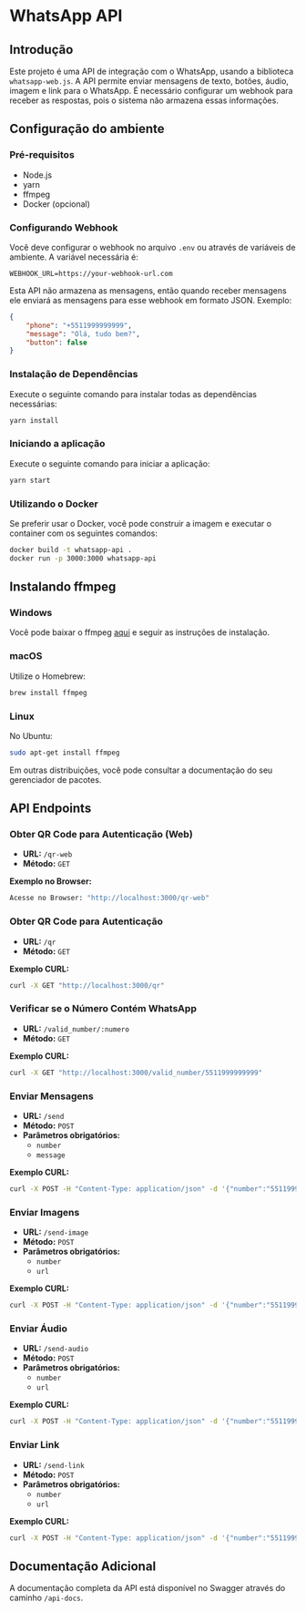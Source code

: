 # WhatsApp API

## Introdução

Este projeto é uma API de integração com o WhatsApp, usando a biblioteca `whatsapp-web.js`. A API permite enviar mensagens de texto, botões, áudio, imagem e link para o WhatsApp. É necessário configurar um webhook para receber as respostas, pois o sistema não armazena essas informações.

## Configuração do ambiente

### Pré-requisitos

- Node.js
- yarn
- ffmpeg
- Docker (opcional)

### Configurando Webhook

Você deve configurar o webhook no arquivo `.env` ou através de variáveis de ambiente. A variável necessária é:

```env
WEBHOOK_URL=https://your-webhook-url.com
```

Esta API não armazena as mensagens, então quando receber mensagens ele enviará as mensagens para esse webhook em formato JSON. Exemplo:

```json
{
    "phone": "+5511999999999",
    "message": "Olá, tudo bem?",
    "button": false
}
```
### Instalação de Dependências

Execute o seguinte comando para instalar todas as dependências necessárias:

```bash
yarn install
```

### Iniciando a aplicação

Execute o seguinte comando para iniciar a aplicação:

```bash
yarn start
```

### Utilizando o Docker

Se preferir usar o Docker, você pode construir a imagem e executar o container com os seguintes comandos:

```bash
docker build -t whatsapp-api .
docker run -p 3000:3000 whatsapp-api
```

## Instalando ffmpeg

### Windows

Você pode baixar o ffmpeg [aqui](https://www.ffmpeg.org/download.html) e seguir as instruções de instalação.

### macOS

Utilize o Homebrew:

```bash
brew install ffmpeg
```

### Linux

No Ubuntu:

```bash
sudo apt-get install ffmpeg
```

Em outras distribuições, você pode consultar a documentação do seu gerenciador de pacotes.

## API Endpoints

### Obter QR Code para Autenticação (Web)

- **URL:** `/qr-web`
- **Método:** `GET`

**Exemplo no Browser:**

```bash
Acesse no Browser: "http://localhost:3000/qr-web"
```

### Obter QR Code para Autenticação

- **URL:** `/qr`
- **Método:** `GET`

**Exemplo CURL:**

```bash
curl -X GET "http://localhost:3000/qr"
```

### Verificar se o Número Contém WhatsApp

- **URL:** `/valid_number/:numero`
- **Método:** `GET`

**Exemplo CURL:**

```bash
curl -X GET "http://localhost:3000/valid_number/5511999999999"
```

### Enviar Mensagens

- **URL:** `/send`
- **Método:** `POST`
- **Parâmetros obrigatórios:**
  - `number`
  - `message`

**Exemplo CURL:**

```bash
curl -X POST -H "Content-Type: application/json" -d '{"number":"5511999999999", "message":"Olá mundo!"}' "http://localhost:3000/send"
```

### Enviar Imagens

- **URL:** `/send-image`
- **Método:** `POST`
- **Parâmetros obrigatórios:**
  - `number`
  - `url`

**Exemplo CURL:**

```bash
curl -X POST -H "Content-Type: application/json" -d '{"number":"5511999999999", "url":"http://example.com/image.jpg"}' "http://localhost:3000/send-image"
```

### Enviar Áudio

- **URL:** `/send-audio`
- **Método:** `POST`
- **Parâmetros obrigatórios:**
  - `number`
  - `url`

**Exemplo CURL:**

```bash
curl -X POST -H "Content-Type: application/json" -d '{"number":"5511999999999", "url":"http://example.com/audio.mp3"}' "http://localhost:3000/send-audio"
```

### Enviar Link

- **URL:** `/send-link`
- **Método:** `POST`
- **Parâmetros obrigatórios:**
  - `number`
  - `url`

**Exemplo CURL:**

```bash
curl -X POST -H "Content-Type: application/json" -d '{"number":"5511999999999", "url":"http://example.com", "caption":"Exemplo", "imageUrl":"http://example.com/image.jpg"}' "http://localhost:3000/send-link"
```

## Documentação Adicional

A documentação completa da API está disponível no Swagger através do caminho `/api-docs`.